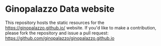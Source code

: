 # Ginopalazzo Data website

This repository hosts the static resources for the https://ginopalazzo.github.io/ website. If you'd like to make a contribution, please fork the repository and issue a pull request: https://github.com/ginopalazzo/ginopalazzo.github.io
